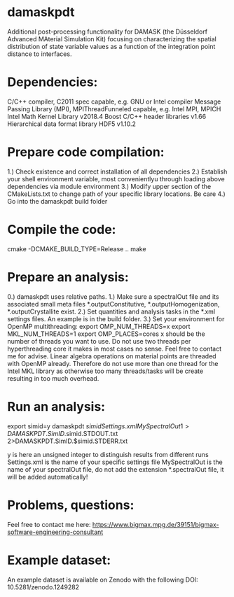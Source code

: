 # damaskpdt
Additional post-processing functionality for DAMASK (the Düsseldorf Advanced MAterial Simulation Kit) focusing on characterizing the spatial distribution of state variable values as a function of the integration point distance to interfaces.

# Dependencies:
C/C++ compiler, C2011 spec capable, e.g. GNU or Intel compiler
Message Passing Library (MPI), MPIThreadFunneled capable, e.g. Intel MPI, MPICH 
Intel Math Kernel Library v2018.4
Boost C/C++ header libraries v1.66
Hierarchical data format library HDF5 v1.10.2

# Prepare code compilation:
1.) Check existence and correct installation of all dependencies
2.) Establish your shell environment variable, most convenientlyu through loading above dependencies via module environment
3.) Modify upper section of the CMakeLists.txt to change path of your specific library locations.
Be care
4.) Go into the damaskpdt build folder

# Compile the code:
cmake -DCMAKE_BUILD_TYPE=Release ..
make

# Prepare an analysis:
0.) damaskpdt uses relative paths. 
1.) Make sure a spectralOut file and its associated small meta files *.outputConstitutive, *.outputHomogenization, *.outputCrystallite exist.
2.) Set quantities and analysis tasks in the *.xml settings files. An example is in the build folder.
3.) Set your environment for OpenMP multithreading:
export OMP_NUM_THREADS=x
export MKL_NUM_THREADS=1
export OMP_PLACES=cores
x should be the number of threads you want to use. Do not use two threads per hyperthreading core it makes in most
cases no sense. Feel free to contact me for advise.
Linear algebra operations on material points are threaded with OpenMP already.
Therefore do not use more than one thread for the Intel MKL library as otherwise too many threads/tasks will be create
resulting in too much overhead.

# Run an analysis:
export simid=y
damaskpdt $simid Settings.xml MySpectralOut 1>DAMASKPDT.SimID.$simid.STDOUT.txt 2>DAMASKPDT.SimID.$simid.STDERR.txt

y is here an unsigned integer to distinguish results from different runs
Settings.xml is the name of your specific settings file
MySpectralOut is the name of your spectralOut file, do not add the extension *.spectralOut file, it will be added automatically!

# Problems, questions:
Feel free to contact me here: https://www.bigmax.mpg.de/39151/bigmax-software-engineering-consultant

# Example dataset:
An example dataset is available on Zenodo with the following DOI: 10.5281/zenodo.1249282




